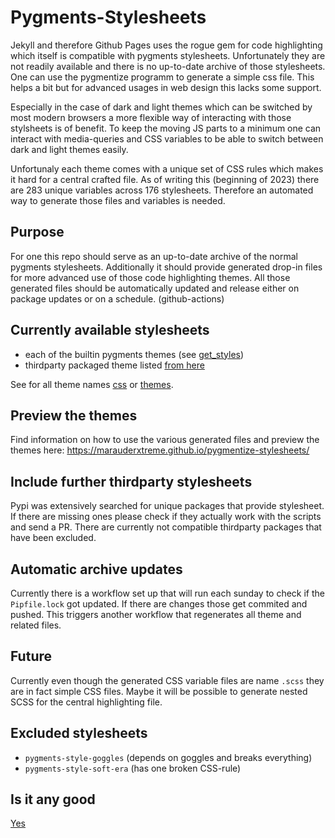 # Pygments-Stylesheets

Jekyll and therefore Github Pages uses the rogue gem for code highlighting which itself is compatible with pygments stylesheets.
Unfortunately they are not readily available and there is no up-to-date archive of those stylesheets.
One can use the pygmentize programm to generate a simple css file.
This helps a bit but for advanced usages in web design this lacks some support.

Especially in the case of dark and light themes which can be switched by most modern browsers a more flexible way of interacting with those stylsheets is of benefit.
To keep the moving JS parts to a minimum one can interact with media-queries and CSS variables to be able to switch between dark and light themes easily.

Unfortunaly each theme comes with a unique set of CSS rules which makes it hard for a central crafted file.
As of writing this (beginning of 2023) there are 283 unique variables across 176 stylesheets.
Therefore an automated way to generate those files and variables is needed.

## Purpose

For one this repo should serve as an up-to-date archive of the normal pygments stylesheets.
Additionally it should provide generated drop-in files for more advanced use of those code highlighting themes.
All those generated files should be automatically updated and release either on package updates or on a schedule. (github-actions)

## Currently available stylesheets

- each of the builtin pygments themes (see [get_styles][get_styles])
- thirdparty packaged theme listed [from here][pipfile]

See for all theme names [css][css] or [themes][themes].

[get_styles]: src/get_styles.py
[pipfile]: Pipfile#L9
[css]: docs/css/themes
[themes]: docs/dist/themes/

## Preview the themes

Find information on how to use the various generated files and preview the themes here:
<https://marauderxtreme.github.io/pygmentize-stylesheets/>

## Include further thirdparty stylesheets

Pypi was extensively searched for unique packages that provide stylesheet.
If there are missing ones please check if they actually work with the scripts and send a PR.
There are currently not compatible thirdparty packages that have been excluded.

## Automatic archive updates

Currently there is a workflow set up that will run each sunday to check if the `Pipfile.lock` got updated.
If there are changes those get commited and pushed.
This triggers another workflow that regenerates all theme and related files.

## Future

Currently even though the generated CSS variable files are name `.scss` they are in fact simple CSS files.
Maybe it will be possible to generate nested SCSS for the central highlighting file.

## Excluded stylesheets

- `pygments-style-goggles` (depends on goggles and breaks everything)
- `pygments-style-soft-era` (has one broken CSS-rule)

## Is it any good

[Yes](https://news.ycombinator.com/item?id=3067434)
